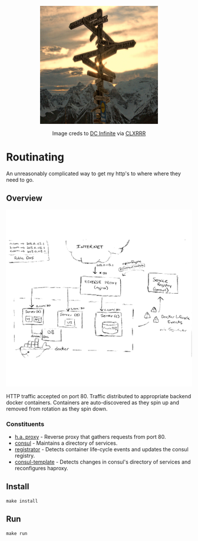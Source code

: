 
<p align="center">
  <img width="320px" height="320px" src="https://raw.githubusercontent.com/will-ob/routinating/master/crossroads.jpg" />
</p>
<p align="center">Image creds to <a href="http://dcinfinite.com/">DC Infinite</a> via <a href="http://clxrrr.com/2014/05/02/mapping-the-streets/">CLXRRR</a></p>

Routinating
===============

An unreasonably complicated way to get my http's to where where they need to go.

Overview
------------

<p align="center">
  <img src="https://raw.githubusercontent.com/will-ob/routinating/master/routinating.png" />
</p>


HTTP traffic accepted on port 80. Traffic distributed to appropriate backend docker containers.
Containers are auto-discovered as they spin up and removed from rotation as they spin down.

### Constituents

 - [h.a. proxy](http://www.haproxy.org/) - Reverse proxy that gathers requests from port 80.
 - [consul](http://www.consul.io/) - Maintains a directory of services.
 - [registrator](https://github.com/progrium/registrator) - Detects container life-cycle events and updates the consul registry.
 - [consul-template](https://github.com/hashicorp/consul-template) - Detects changes in consul's directory of services and reconfigures haproxy.

Install
-----------------

```
make install
```

Run
------------------

```
make run
```

